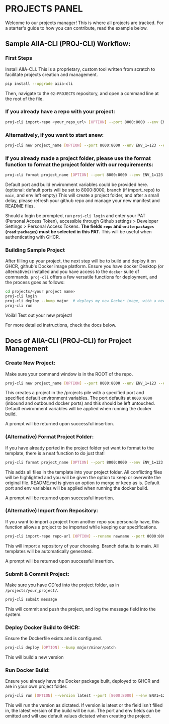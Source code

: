 # PROJECTS PANEL
Welcome to our projects manager! This is where all projects are tracked. For a starter's guide to how you can contribute, read the example below.
## Sample AIIA-CLI (PROJ-CLI) Workflow:
### First Steps
Install AIIA-CLI. This is a proprietary, custom tool written from scratch to facilitate projects creation and management.
```bash
pip install --upgrade aiia-cli
```
Then, navigate to the `02-PROJECTS` repository, and open a command line at the root of the file.
### If you already have a repo with your project:
```bash
proj-cli import-repo <your_repo_url> [OPTION] --port 8000:8000 --env ENV_1=123 --env ENV_2=456 --branch branch
```

### Alternatively, if you want to start anew:
```bash
proj-cli new project_name [OPTION] --port 8000:8000 --env ENV_1=123 --env ENV_2=456
```

### If you already made a project folder, please use the format function to format the project folder with our requirements:

```bash
proj-cli format project_name [OPTION] --port 8000:8000 --env ENV_1=123 --env ENV_2=456
```

Default port and build environment variables could be provided here. (optional: default ports will be set to 8000:8000, branch (if import_repo) to `main`, and env left empty)
This will create a project folder, and after a small delay, please refresh your github repo and manage your new manifest and README files.

Should a login be prompted, run `proj-cli login` and enter your PAT (Personal Access Token), accessible through Github settings > Developer Settings > Personal Access Tokens. **The fields `repo` and `write:packages` (`read:packages`) must be selected in this PAT.** This will be useful when authenticating with GHCR.

### Building Sample Project
After filling up your project, the next step will be to build and deploy it on GHCR, github's Docker image platform. Ensure you have docker Desktop (or alternatives) installed and you have access to the `docker` suite of commands. `proj-cli` offers a few versatile functions for deployment, and the process goes as follows:

```bash
cd projects/<your project name>
proj-cli login
proj-cli deploy --bump major  # deploys my new Docker image, with a new major version update
proj-cli run
```

Voilà! Test out your new project!

For more detailed instructions, check the docs below.

## Docs of AIIA-CLI (PROJ-CLI) for Project Management
### Create New Project:
Make sure your command window is in the ROOT of the repo.
```bash
proj-cli new project_name [OPTION] --port 8000:8000 --env ENV_1=123 --env ENV_2=456
```
This creates a project in the /projects pile with a specified port and specified default environment variables. The port defaults at `8000:8000` (inbound and outbound docker ports) and this should be left untouched. Default environment variables will be applied when running the docker build.

A prompt will be returned upon successful insertion.

### (Alternative) Format Project Folder:
If you have already ported in the project folder yet want to format to the template, there is a neat function to do just that!
```bash
proj-cli format project_name [OPTION] --port 8000:8000 --env ENV_1=123 --env ENV_2=456
```
This adds all files in the template into your project folder. All conflicting files will be highlighted and you will be given the option to keep or overwrite the original file. README.md is given an option to merge or keep as is. Default port and env variables will be applied when running the docker build.

A prompt will be returned upon successful insertion.

### (Alternative) Import from Repository:
If you want to import a project from another repo you personally have, this function allows a project to be imported while keeping our specifications.
```bash
proj-cli import-repo repo-url [OPTION] --rename newname --port 8000:8000 --env ENV_1=123 --env ENV_2=456 --branch branch
```
This will import a repository of your choosing. Branch defaults to main. All templates will be automatically generated.

A prompt will be returned upon successful insertion.

### Submit & Commit Project:
Make sure you have CD'ed into the project folder, as in `/projects/your_project/`.
```bash
proj-cli submit message
```
This will commit and push the project, and log the message field into the system.

### Deploy Docker Build to GHCR:
Ensure the Dockerfile exists and is configured.
```bash
proj-cli deploy [OPTION] --bump major/minor/patch
```
This will build a new version 

### Run Docker Build:
Ensure you already have the Docker package built, deployed to GHCR and are in your own project folder.
```bash
proj-cli run [OPTION] --version latest --port [8000:8000] --env ENV1=123 --env ENV2=456
```
This will run the version as dictated. If version is latest or the field isn't filled in, the latest version of the build will be run. The port and env fields can be omitted and will use default values dictated when creating the project.